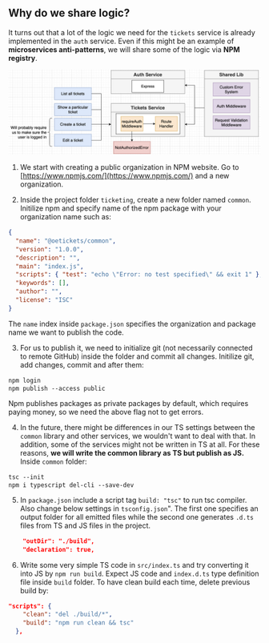## Why do we share logic?

It turns out that a lot of the logic we need for the `tickets` service is already implemented in the `auth` service. Even if this might be an example of **microservices anti-patterns**, we will share some of the logic via **NPM registry**.

<p>
<img src="../images/67-code-sharing-1.png" alt="drawing" width=800"/>
</p>

1. We start with creating a public organization in NPM website. Go to [https://www.npmjs.com/](https://www.npmjs.com/) and a new organization.

2. Inside the project folder `ticketing`, create a new folder named `common`. Initilize npm and specify name of the npm package with your organization name such as:

```json
{
  "name": "@oetickets/common",
  "version": "1.0.0",
  "description": "",
  "main": "index.js",
  "scripts": { "test": "echo \"Error: no test specified\" && exit 1" },
  "keywords": [],
  "author": "",
  "license": "ISC"
}
```

The `name` index inside `package.json` specifies the organization and package name we want to publish the code.

3. For us to publish it, we need to initialize git (not necessarily connected to remote GitHub) inside the folder and commit all changes. Initilize git, add changes, commit and after them:

```shell
npm login
npm publish --access public
```

Npm publishes packages as private packages by default, which requires paying money, so we need the above flag not to get errors.

4. In the future, there might be differences in our TS settings between the `common` library and other services, we wouldn't want to deal with that. In addition, some of the services might not be written in TS at all. For these reasons, **we will write the common library as TS but publish as JS.** Inside `common` folder:

```shell
tsc --init
npm i typescript del-cli --save-dev
```

5. In `package.json` include a script tag `build: "tsc"` to run tsc compiler. Also change below settings in `tsconfig.json`". The first one specifies an output folder for all emitted files while the second one generates `.d.ts` files from TS and JS files in the project.

```json
    "outDir": "./build",
    "declaration": true,
```

6. Write some very simple TS code in `src/index.ts` and try converting it into JS by `npm run build`. Expect JS code and `index.d.ts` type definition file inside `build` folder. To have clean build each time, delete previous build by:

```json
"scripts": {
    "clean": "del ./build/*",
    "build": "npm run clean && tsc"
  },
```

